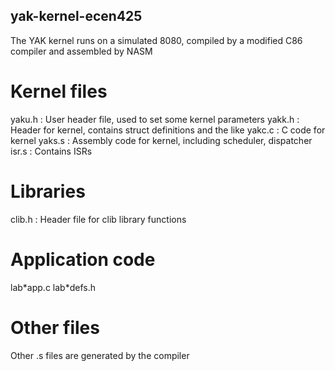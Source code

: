 ## yak-kernel-ecen425
The YAK kernel runs on a simulated 8080, compiled by a modified C86 compiler and assembled by NASM

# Kernel files
yaku.h : User header file, used to set some kernel parameters
yakk.h : Header for kernel, contains struct definitions and the like
yakc.c : C code for kernel
yaks.s : Assembly code for kernel, including scheduler, dispatcher
isr.s  : Contains ISRs

# Libraries
clib.h : Header file for clib library functions

# Application code
lab\*app.c
lab\*defs.h

# Other files
Other .s files are generated by the compiler

